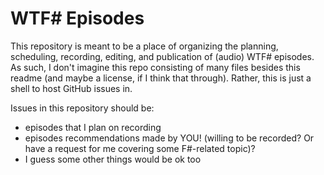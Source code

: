# WTF# Episodes

This repository is meant to be a place of organizing the planning, scheduling, recording, editing, and publication of (audio) WTF# episodes.
As such, I don't imagine this repo consisting of many files besides this readme (and maybe a license, if I think that through). Rather, this is just a shell to host GitHub issues in.

Issues in this repository should be:
- episodes that I plan on recording
- episodes recommendations made by YOU! (willing to be recorded? Or have a request for me covering some F#-related topic)?
- I guess some other things would be ok too
